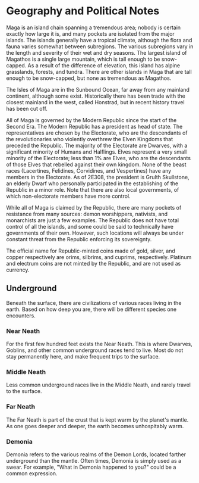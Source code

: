 Geography and Political Notes
=============================
Maga is an island chain spanning a tremendous area; nobody is certain exactly how large it is, and many pockets are isolated from the major islands. The islands generally have a tropical climate, although the flora and fauna varies somewhat between subregions. The various subregions vary in the length and severity of their wet and dry seasons. The largest island of Magathos is a single large mountain, which is tall enough to be snow-capped. As a result of the difference of elevation, this island has alpine grasslands, forests, and tundra. There are other islands in Maga that are tall enough to be snow-capped, but none as tremendous as Magathos.

The Isles of Maga are in the Sunbound Ocean, far away from any mainland continent, although some exist. Historically there has been trade with the closest mainland in the west, called Honstrad, but in recent history travel has been cut off.

All of Maga is governed by the Modern Republic since the start of the Second Era. The Modern Republic has a president as head of state. The representatives are chosen by the Electorate, who are the descendants of the revolutionaries who violently overthrew the Elven Kingdoms that preceded the Republic. The majority of the Electorate are Dwarves, with a significant minority of Humans and Halflings. Elves represent a very small minority of the Electorate; less than 1% are Elves, who are the descendants of those Elves that rebelled against their own kingdom. None of the beast races (Lacertines, Felidines, Corvidines, and Vespertines) have any members in the Electorate. As of 2E308, the president is Grulth Skullstone, an elderly Dwarf who personally participated in the establishing of the Republic in a minor role. Note that there are also local governments, of which non-electorate members have more control.

While all of Maga is claimed by the Republic, there are many pockets of resistance from many sources: demon worshippers, nativists, and monarchists are just a few examples. The Republic does not have total control of all the islands, and some could be said to technically have governments of their own. However, such locations will always be under constant threat from the Republic enforcing its sovereignty.

The official name for Republic-minted coins made of gold, silver, and copper respectively are orims, silbrims, and cuprims, respectively. Platinum and electrum coins are not minted by the Republic, and are not used as currency.

Underground
-----------
Beneath the surface, there are civilizations of various races living in the earth. Based on how deep you are, there will be different species one encounters.

### Near Neath

For the first few hundred feet exists the Near Neath. This is where Dwarves, Goblins, and other common underground races tend to live. Most do not stay permanently here, and make frequent trips to the surface.

### Middle Neath

Less common underground races live in the Middle Neath, and rarely travel to the surface.

### Far Neath

The Far Neath is part of the crust that is kept warm by the planet's mantle. As one goes deeper and deeper, the earth becomes unhospitably warm.

### Demonia

Demonia refers to the various realms of the Demon Lords, located farther underground than the mantle. Often times, Demonia is simply used as a swear. For example, "What in Demonia happened to you?" could be a common expression.
